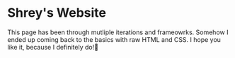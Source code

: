 # Shrey's Website

This page has been through mutliple iterations and frameowrks. Somehow I ended up coming back to the basics with raw HTML and CSS. I hope you like it, because I definitely do!🤪